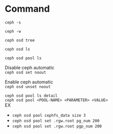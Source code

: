 # Command
`ceph -s`

`ceph -w`

`ceph osd tree`

`ceph osd ls`

`ceph osd pool ls`

Disable ceph automatic  
`ceph osd set noout`

Enable ceph automatic   
`ceph osd unset noout`

`ceph osd pool ls detail`   
`ceph osd pool <POOL-NAME> <PARAMETER> <VALUE>`   
EX   
- `ceph osd pool cephfs_data size 3`
- `ceph osd pool set .rgw.root pg_num 200`
- `ceph osd pool set .rgw.root pgp_num 200`